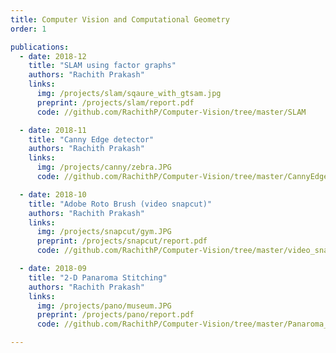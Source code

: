 ```yaml
---
title: Computer Vision and Computational Geometry
order: 1

publications:
  - date: 2018-12
    title: "SLAM using factor graphs"
    authors: "Rachith Prakash"
    links:
      img: /projects/slam/sqaure_with_gtsam.jpg
      preprint: /projects/slam/report.pdf
      code: //github.com/RachithP/Computer-Vision/tree/master/SLAM

  - date: 2018-11
    title: "Canny Edge detector"
    authors: "Rachith Prakash"
    links:
      img: /projects/canny/zebra.JPG
      code: //github.com/RachithP/Computer-Vision/tree/master/CannyEdgeDetector

  - date: 2018-10
    title: "Adobe Roto Brush (video snapcut)"
    authors: "Rachith Prakash"
    links:
      img: /projects/snapcut/gym.JPG
      preprint: /projects/snapcut/report.pdf
      code: //github.com/RachithP/Computer-Vision/tree/master/video_snapcut

  - date: 2018-09
    title: "2-D Panaroma Stitching"
    authors: "Rachith Prakash"
    links:
      img: /projects/pano/museum.JPG
      preprint: /projects/pano/report.pdf
      code: //github.com/RachithP/Computer-Vision/tree/master/Panaroma_Stitching

---
```


